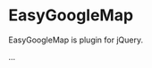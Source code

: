EasyGoogleMap
=============

EasyGoogleMap is plugin for jQuery.

<script src="//ajax.googleapis.com/ajax/libs/jquery/1.9.1/jquery.min.js" type="text/javascript"></script>
<script src="//maps.google.com/maps/api/js?sensor=false"></script>
<script src="marker.js" type="text/javascript"></script>
<script src="easygooglemap.js" type="text/javascript"></script>
<script>
	$(function() {
		
		var any = {
			1:{
				title: "test",
				address: "new york",
				url: "http://google.com",
			},
			2:{
				title: "test 2",
				address: "prague",
				url: "http://google.cz",
			}
		}
		
		$('#googleMap').easyGoogleMap({
			mapStyle: {width: 500, height: 500, mapType: 'hybrid'}, 
			markers: any,
		});

	});
</script>

...

<div id="googleMap"></div>
